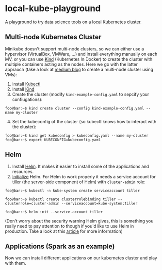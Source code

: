 # local-kube-playground
A playground to try data science tools on a local Kubernetes cluster. 


## Multi-node Kubernetes Cluster
Minikube doesn't support multi-node clusters, so we can either use a hypervisor (VirtualBox, VMWare, ...) and install everything manually on each MV, or you can use [Kind](https://github.com/kubernetes-sigs/kind) (Kubernetes In Docker) to create the cluster with multiple containers acting as the nodes. Here we go with the latter appraoch (take a look at [medium blog](https://medium.com/@raj10x/multi-node-kubernetes-cluster-with-vagrant-virtualbox-and-kubeadm-9d3eaac28b98) to create a multi-node cluster using VMs):

1. Install [Kubectl](https://kubernetes.io/docs/tasks/tools/install-kubectl/)
2. Install [Kind](https://kind.sigs.k8s.io/docs/user/quick-start/)
3. Create the cluster (modify `kind-example-config.yaml` to sepcify your confiugations):  
```console
foo@bar:~$ kind create cluster --config kind-example-config.yaml --name my-cluster
```
4. Set the kubeconfig of the cluster (so kubectl knows how to interact with the cluster):
```console
foo@bar:~$ kind get kubeconfig > kubeconfig.yaml --name my-cluster
foo@bar:~$ export KUBECONFIG=kubeconfig.yaml 
```

## Helm
1. Install [Helm](https://helm.sh/docs/intro/install/). It makes it easier to install some of the applications and resources.
2. [Initialize](https://rancher.com/docs/rancher/v2.x/en/installation/ha/helm-init/) Helm. For Helm to work properly it needs a service account for tiller (the server-side component of Helm) with `cluster-admin` role:
```console
foo@bar:~$ kubectl -n kube-system create serviceaccount tiller

foo@bar:~$ kubectl create clusterrolebinding tiller --clusterrole=cluster-admin --serviceaccount=kube-system:tiller

foo@bar:~$ helm init --service-account tiller
```
(Don't worry about the security warning Helm gives, this is something you really need to pay attention to though if you'd like to use Helm in production. Take a look at this [article](https://engineering.bitnami.com/articles/running-helm-in-production.html) for more information)

## Applications (Spark as an example)
Now we can install different applications on our kubernetes cluster and play with them. 








